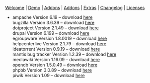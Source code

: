 [Welcome](http://apmpproject.org/) | [Demo](http://apmpproject.org/demo) | [Addons](http://apmpproject.org/downloads) | [Addons](http://apmpproject.org/downloads/addons) | [Extras](http://apmpproject.org/downloads/extras) | [Changelog](http://apmpproject.org/changelog) | [Licenses](http://apmpproject.org/licenses) 
  
- ampache Version 6.19 – download [here](http://sourceforge.net/projects/apmp/files/Addons/APMP-ampache.exe/download)  
  bugzilla Version 3.6.39 – download [here](http://sourceforge.net/projects/apmp/files/Addons/APMP-bugzilla.exe/download)  
  dotproject Version 2.1.49 – download [here](http://sourceforge.net/projects/apmp/files/Addons/APMP-dotproject.exe/download)  
  drupal Version 6.199 – download [here](http://sourceforge.net/projects/apmp/files/Addons/APMP-drupal.exe/download)  
  egroupware Version 1.8.0019 – download [here](http://sourceforge.net/projects/apmp/files/Addons/APMP-egroupware.exe/download)  
  helpcenterlive Version 2.1.79 – download [here](http://sourceforge.net/projects/apmp/files/Addons/APMP-helpcenterlive.exe/download)  
  ideatorrent Version 0.9.19 – download [here](http://sourceforge.net/projects/apmp/files/Addons/APMP-ideatorrent.exe/download)  
  mantis bug tracker Version 1.2.39 – download [here](http://sourceforge.net/projects/apmp/files/Addons/APMP-mantisbt.exe/download)  
  mediawiki Version 1.16.09 – download [here](http://sourceforge.net/projects/apmp/files/Addons/APMP-mediawiki.exe/download)  
  opendb Version 1.5.0.49 – download [here](http://sourceforge.net/projects/apmp/files/Addons/APMP-opendb.exe/download)  
  phpbb Version 3.0.89 – download [here](http://sourceforge.net/projects/apmp/files/Addons/APMP-phpbb.exe/download)  
  piwik Version 1.09 – download [here](http://sourceforge.net/projects/apmp/files/Addons/APMP-piwik.exe/download)  
  
